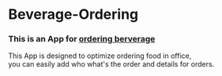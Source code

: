 # Beverage-Ordering

### This is an App for **<a href="https://neko12377.github.io/Beverage-Ordering/" target="_blank">ordering berverage</a>**  
  This App is designed to optimize ordering food in office,  
you can easily add who what's the order and details for orders.
